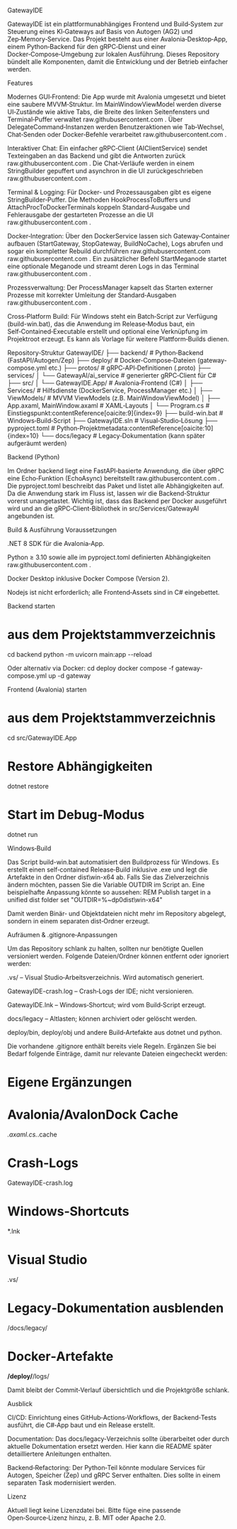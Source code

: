 GatewayIDE

GatewayIDE ist ein plattformunabhängiges Frontend und Build‑System zur Steuerung eines KI‑Gateways auf Basis von Autogen (AG2) und Zep‑Memory‑Service. Das Projekt besteht aus einer Avalonia‑Desktop‑App, einem Python‑Backend für den gRPC‑Dienst und einer Docker‑Compose‑Umgebung zur lokalen Ausführung. Dieses Repository bündelt alle Komponenten, damit die Entwicklung und der Betrieb einfacher werden.

Features

Modernes GUI‑Frontend: Die App wurde mit Avalonia umgesetzt und bietet eine saubere MVVM‑Struktur. Im MainWindowViewModel werden diverse UI‑Zustände wie aktive Tabs, die Breite des linken Seitenfensters und Terminal‑Puffer verwaltet
raw.githubusercontent.com
. Über DelegateCommand‑Instanzen werden Benutzeraktionen wie Tab‑Wechsel, Chat‑Senden oder Docker‑Befehle verarbeitet
raw.githubusercontent.com
.

Interaktiver Chat: Ein einfacher gRPC‑Client (AIClientService) sendet Texteingaben an das Backend und gibt die Antworten zurück
raw.githubusercontent.com
. Die Chat‑Verläufe werden in einem StringBuilder gepuffert und asynchron in die UI zurückgeschrieben
raw.githubusercontent.com
.

Terminal & Logging: Für Docker‑ und Prozessausgaben gibt es eigene StringBuilder‑Puffer. Die Methoden HookProcessToBuffers und AttachProcToDockerTerminals koppeln Standard‑Ausgabe und Fehlerausgabe der gestarteten Prozesse an die UI
raw.githubusercontent.com
.

Docker‑Integration: Über den DockerService lassen sich Gateway‑Container aufbauen (StartGateway, StopGateway, BuildNoCache), Logs abrufen und sogar ein kompletter Rebuild durchführen
raw.githubusercontent.com
raw.githubusercontent.com
. Ein zusätzlicher Befehl StartMeganode startet eine optionale Meganode und streamt deren Logs in das Terminal
raw.githubusercontent.com
.

Prozessverwaltung: Der ProcessManager kapselt das Starten externer Prozesse mit korrekter Umleitung der Standard‑Ausgaben
raw.githubusercontent.com
.

Cross‑Platform Build: Für Windows steht ein Batch‑Script zur Verfügung (build-win.bat), das die Anwendung im Release‑Modus baut, ein Self‑Contained‑Executable erstellt und optional eine Verknüpfung im Projektroot erzeugt. Es kann als Vorlage für weitere Plattform‑Builds dienen.

Repository‑Struktur
GatewayIDE/
├── backend/             # Python‑Backend (FastAPI/Autogen/Zep)
├── deploy/              # Docker‑Compose‑Dateien (gateway-compose.yml etc.)
├── protos/              # gRPC‑API‑Definitionen (.proto)
├── services/
│   └── GatewayAI/ai_service  # generierter gRPC‑Client für C#
├── src/
│   └── GatewayIDE.App/  # Avalonia‑Frontend (C#)
│       ├── Services/    # Hilfsdienste (DockerService, ProcessManager etc.)
│       ├── ViewModels/  # MVVM ViewModels (z.B. MainWindowViewModel)
│       ├── App.axaml, MainWindow.axaml  # XAML‑Layouts
│       └── Program.cs   # Einstiegspunkt:contentReference[oaicite:9]{index=9}
├── build-win.bat        # Windows‑Build‑Script
├── GatewayIDE.sln       # Visual‑Studio‑Lösung
├── pyproject.toml       # Python‑Projektmetadata:contentReference[oaicite:10]{index=10}
└── docs/legacy          # Legacy‑Dokumentation (kann später aufgeräumt werden)

Backend (Python)

Im Ordner backend liegt eine FastAPI‑basierte Anwendung, die über gRPC eine Echo‑Funktion (EchoAsync) bereitstellt
raw.githubusercontent.com
. Die pyproject.toml beschreibt das Paket und listet alle Abhängigkeiten auf. Da die Anwendung stark im Fluss ist, lassen wir die Backend‑Struktur vorerst unangetastet. Wichtig ist, dass das Backend per Docker ausgeführt wird und an die gRPC‑Client‑Bibliothek in src/Services/GatewayAI angebunden ist.

Build & Ausführung
Voraussetzungen

.NET 8 SDK für die Avalonia‑App.

Python ≥ 3.10 sowie alle im pyproject.toml definierten Abhängigkeiten
raw.githubusercontent.com
.

Docker Desktop inklusive Docker Compose (Version 2).

Nodejs ist nicht erforderlich; alle Frontend‑Assets sind in C# eingebettet.

Backend starten
# aus dem Projektstammverzeichnis
cd backend
python -m uvicorn main:app --reload

Oder alternativ via Docker:
cd deploy
docker compose -f gateway-compose.yml up -d gateway

Frontend (Avalonia) starten
# aus dem Projektstammverzeichnis
cd src/GatewayIDE.App
# Restore Abhängigkeiten
dotnet restore
# Start im Debug‑Modus
dotnet run

Windows‑Build

Das Script build-win.bat automatisiert den Buildprozess für Windows. Es erstellt einen self‑contained Release‑Build inklusive .exe und legt die Artefakte in den Ordner dist\win-x64 ab. Falls Sie das Zielverzeichnis ändern möchten, passen Sie die Variable OUTDIR im Script an. Eine beispielhafte Anpassung könnte so aussehen:
REM Publish target in a unified dist folder
set "OUTDIR=%~dp0dist\win-x64"

Damit werden Binär‑ und Objektdateien nicht mehr im Repository abgelegt, sondern in einem separaten dist‑Ordner erzeugt.

Aufräumen & .gitignore‑Anpassungen

Um das Repository schlank zu halten, sollten nur benötigte Quellen versioniert werden. Folgende Dateien/Ordner können entfernt oder ignoriert werden:

.vs/ – Visual Studio‑Arbeitsverzeichnis. Wird automatisch generiert.

GatewayIDE-crash.log – Crash‑Logs der IDE; nicht versionieren.

GatewayIDE.lnk – Windows‑Shortcut; wird vom Build‑Script erzeugt.

docs/legacy – Altlasten; können archiviert oder gelöscht werden.

deploy/bin, deploy/obj und andere Build‑Artefakte aus dotnet und python.

Die vorhandene .gitignore enthält bereits viele Regeln. Ergänzen Sie bei Bedarf folgende Einträge, damit nur relevante Dateien eingecheckt werden:
# Eigene Ergänzungen
# Avalonia/AvalonDock Cache
*.axaml.cs.*.cache
# Crash‑Logs
GatewayIDE-crash.log
# Windows‑Shortcuts
*.lnk
# Visual Studio
.vs/
# Legacy‑Dokumentation ausblenden
/docs/legacy/
# Docker‑Artefakte
**/deploy/**/logs/

Damit bleibt der Commit‑Verlauf übersichtlich und die Projektgröße schlank.

Ausblick

CI/CD: Einrichtung eines GitHub‑Actions‑Workflows, der Backend‑Tests ausführt, die C#‑App baut und ein Release erstellt.

Documentation: Das docs/legacy‑Verzeichnis sollte überarbeitet oder durch aktuelle Dokumentation ersetzt werden. Hier kann die README später detailliertere Anleitungen enthalten.

Backend‑Refactoring: Der Python‑Teil könnte modulare Services für Autogen, Speicher (Zep) und gRPC Server enthalten. Dies sollte in einem separaten Task modernisiert werden.

Lizenz

Aktuell liegt keine Lizenzdatei bei. Bitte füge eine passende Open‑Source‑Lizenz hinzu, z. B. MIT oder Apache 2.0.
